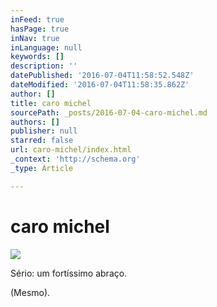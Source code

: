 ```yaml
---
inFeed: true
hasPage: true
inNav: true
inLanguage: null
keywords: []
description: ''
datePublished: '2016-07-04T11:58:52.548Z'
dateModified: '2016-07-04T11:58:35.862Z'
author: []
title: caro michel
sourcePath: _posts/2016-07-04-caro-michel.md
authors: []
publisher: null
starred: false
url: caro-michel/index.html
_context: 'http://schema.org'
_type: Article

---
```

# caro michel
![](https://the-grid-user-content.s3-us-west-2.amazonaws.com/366c7b1d-3f04-4969-8370-240bfad6c00f.jpg)

Sério: um fortíssimo abraço.

(Mesmo).